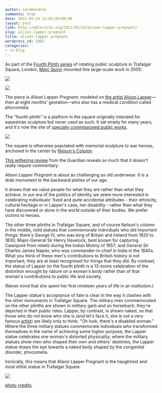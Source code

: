 ```yaml
---
author: sarahendren
comments: true
date: 2011-05-24 13:03:02+00:00
layout: post
link: http://ablersite.org/2011/05/24/alison-lapper-pregnant/
slug: alison-lapper-pregnant
title: alison lapper pregnant
wordpress_id: 1862
categories:
- re-blog
---
```


As part of the [Fourth Plinth series](http://www.london.gov.uk/trafalgarsquare/around/4th_plinth.jsp) of rotating public sculpture in Trafalgar Square, London, [Marc Quinn](http://www.marcquinn.com/) mounted this large-scale work in 2005:

[![](http://ablersite.files.wordpress.com/2011/05/lapperstormysky.jpg)](http://ablersite.files.wordpress.com/2011/05/lapperstormysky.jpg)

[![](http://ablersite.files.wordpress.com/2011/05/450px-alison_lapper.jpg)](http://ablersite.files.wordpress.com/2011/05/450px-alison_lapper.jpg)

The piece is _Alison Lapper Pregnant_, modeled on [the artist Alison Lapper](http://www.alisonlapper.com/)—then at eight months' gestation—who also has a medical condition called phocomelia.

The "fourth plinth" is a platform in the square originally intended for equestrian sculpture but never used as such. It sat empty for many years, and it's now the site of [specially commissioned public works](http://www.london.gov.uk/trafalgarsquare/around/4th_plinth.jsp).

[![](http://ablersite.files.wordpress.com/2011/05/lapper.jpg)](http://ablersite.files.wordpress.com/2011/05/lapper.jpg)

The square is otherwise populated with memorial sculpture to war heroes, anchored in the center by [Nelson's Column](http://en.wikipedia.org/wiki/Nelson%27s_Column).

[This withering review](http://www.guardian.co.uk/commentisfree/2007/may/17/statueoflimitations) from the Guardian reveals so much that it doesn't really require commentary:


_Alison Lapper Pregnant_ is about as challenging as old underwear. It is a drab monument to the backward pieties of our age.




It shows that we value people for what they are rather than what they achieve. In our era of the politics of identity we seem more interested in celebrating individuals' fixed and quite accidental attributes - their ethnicity, cultural heritage or in Lapper's case, her disability - rather than what they have discovered or done in the world outside of their bodies. We prefer victims to heroes.




The other three plinths in Trafalgar Square, and of course Nelson's column in the middle, hold statues that commemorate individuals who did important things: there's George IV, who was king of Britain and Ireland from 1820 to 1830; Major-General Sir Henry Havelock, best known for capturing Cawnpore from rebels during the Indian Mutiny of 1857; and General Sir Charles James Napier, who was commander-in-chief in India in the 1840s. What you think of these men's contributions to British history is not important; they are at least recognised for things that they did. By contrast, the statue of Lapper on the fourth plinth is a 13-tonne celebration of the distortion wrought by nature on a woman's body rather than of that woman's contributions to public life and society.


(Never mind that she spent her first nineteen years of life in an institution.)


The Lapper statue's acceptance of fate is clear in the way it clashes with the other monuments in Trafalgar Square. The military men commemorated on the other plinths are shown in military garb and on horseback; they're depicted in their public roles. Lapper, by contrast, is shown naked, so that those who do not know who she is (and let's face it, she is not a very famous [artist](http://www.alisonlapper.com/)) are likely only to think: "Oh look, there's a disabled woman." Where the three military statues commemorate individuals who transformed themselves in the name of achieving some higher purpose, the Lapper statue celebrates one woman's distorted physicality; where the military statues show men who shaped their own and others' destinies, the Lapper statue draws the eye towards a naked body shaped by the congenital disorder, phocomelia.




Ironically, this means that Alison Lapper Pregnant is the haughtiest and most elitist statue in Trafalgar Square.


[![](http://ablersite.files.wordpress.com/2011/05/marc-quinn_1355651i.jpg)](http://ablersite.files.wordpress.com/2011/05/marc-quinn_1355651i.jpg)

[photo](http://www.guardian.co.uk/commentisfree/2007/may/17/statueoflimitations) [credits](http://nicholasspyer.wordpress.com/page/20/?barblog=true).

